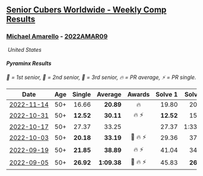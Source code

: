 <style>table {white-space: nowrap;}</style>
<link rel="stylesheet" type="text/css" href="/scw-comp/css/flags.css" />

## [Senior Cubers Worldwide - Weekly Comp Results](/scw-comp/results/)
### [Michael Amarello](README.md) - [2022AMAR09](https://www.worldcubeassociation.org/persons/2022AMAR09?event=pyram)

<i class="flag flag-US" />&nbsp;United States

#### Pyraminx Results

<span style="white-space: nowrap;">🥇 = 1st senior</span>, <span style="white-space: nowrap;">🥈 = 2nd senior</span>, <span style="white-space: nowrap;">🥉 = 3rd senior</span>, <span style="white-space: nowrap;">🔥 = PR average</span>, <span style="white-space: nowrap;">⚡ = PR single</span>.

| Date | Age | Single | Average | Awards | Solve 1 | Solve 2 | Solve 3 | Solve 4 | Solve 5 | Video |
| :--: | :--: | --: | --: | :--: | --: | --: | --: | --: | --: | :-- |
| [2022-11-14](../../results/2022-11-14/pyram.md) | 50+ | 16.66 | **20.89** | 🔥 | 19.80 | 20.27 | 22.60 | 39.80 | 16.66 | [Desktop](https://www.facebook.com/michael.amarello/videos/1614418225644967) / [Mobile](https://m.facebook.com/michael.amarello/videos/1614418225644967) |
| [2022-10-31](../../results/2022-10-31/pyram.md) | 50+ | **12.52** | **30.11** | 🔥 ⚡ | **12.52** | 15.07 | 42.07 | 33.18 | 54.78 | [Desktop](https://www.facebook.com/michael.amarello/videos/846196149895997) / [Mobile](https://m.facebook.com/michael.amarello/videos/846196149895997) |
| [2022-10-17](../../results/2022-10-17/pyram.md) | 50+ | 27.37 | 33.25 |  | 27.37 | 1:33.90 | 31.29 | 28.01 | 40.45 | [Desktop](https://www.facebook.com/michael.amarello/videos/484179606978303) / [Mobile](https://m.facebook.com/michael.amarello/videos/484179606978303) |
| [2022-10-03](../../results/2022-10-03/pyram.md) | 50+ | **20.18** | **33.19** | 🥉 🔥 ⚡ | 29.36 | 37.13 | **20.18** | 33.09 | 52.59 | [Desktop](https://www.facebook.com/michael.amarello/videos/3277624805859552) / [Mobile](https://m.facebook.com/michael.amarello/videos/3277624805859552) |
| [2022-09-19](../../results/2022-09-19/pyram.md) | 50+ | **21.85** | **38.89** | 🔥 ⚡ | 41.04 | 34.44 | **21.85** | 41.18 | 1:30.93 | [Desktop](https://www.facebook.com/michael.amarello/videos/3371523806394638) / [Mobile](https://m.facebook.com/michael.amarello/videos/3371523806394638) |
| [2022-09-05](../../results/2022-09-05/pyram.md) | 50+ | **26.92** | **1:09.38** | 🥉 🔥 ⚡ | 45.83 | **26.92** | 1:58.82 | 2:58.19 | 43.48 | [Desktop](https://www.facebook.com/michael.amarello/videos/643951607342443) / [Mobile](https://m.facebook.com/michael.amarello/videos/643951607342443) |


<!-- Global site tag (gtag.js) - Google Analytics -->
<script async src="https://www.googletagmanager.com/gtag/js?id=UA-86348435-3"></script>
<script>window.dataLayer = window.dataLayer || []; function gtag() {dataLayer.push(arguments);} gtag('js', new Date()); gtag('config', 'UA-86348435-3');</script>
